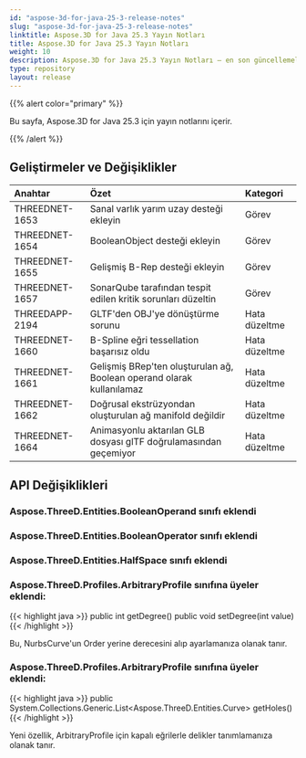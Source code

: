 ```yaml
---
id: "aspose-3d-for-java-25-3-release-notes"
slug: "aspose-3d-for-java-25-3-release-notes"
linktitle: Aspose.3D for Java 25.3 Yayın Notları
title: Aspose.3D for Java 25.3 Yayın Notları
weight: 10
description: Aspose.3D for Java 25.3 Yayın Notları – en son güncellemeler ve düzeltmeler.
type: repository
layout: release
---
```


{{% alert color="primary" %}}

Bu sayfa, Aspose.3D for Java 25.3 için yayın notlarını içerir.

{{% /alert %}}
## **Geliştirmeler ve Değişiklikler**
|**Anahtar**|**Özet**|**Kategori**|
| :- | :- | :- |
| THREEDNET-1653 | Sanal varlık yarım uzay desteği ekleyin | Görev |
| THREEDNET-1654 | BooleanObject desteği ekleyin | Görev |
| THREEDNET-1655 | Gelişmiş B-Rep desteği ekleyin | Görev |
| THREEDNET-1657 | SonarQube tarafından tespit edilen kritik sorunları düzeltin | Görev |
| THREEDAPP-2194 | GLTF'den OBJ'ye dönüştürme sorunu | Hata düzeltme |
| THREEDNET-1660 | B-Spline eğri tessellation başarısız oldu | Hata düzeltme |
| THREEDNET-1661 | Gelişmiş BRep'ten oluşturulan ağ, Boolean operand olarak kullanılamaz | Hata düzeltme |
| THREEDNET-1662 | Doğrusal ekstrüzyondan oluşturulan ağ manifold değildir | Hata düzeltme |
| THREEDNET-1664 | Animasyonlu aktarılan GLB dosyası glTF doğrulamasından geçemiyor | Hata düzeltme |

## API Değişiklikleri ##

### **Aspose.ThreeD.Entities.BooleanOperand** sınıfı eklendi
### **Aspose.ThreeD.Entities.BooleanOperator** sınıfı eklendi
### **Aspose.ThreeD.Entities.HalfSpace** sınıfı eklendi

### **Aspose.ThreeD.Profiles.ArbitraryProfile** sınıfına üyeler eklendi:

{{< highlight java >}}
        public int getDegree()
        public void setDegree(int value)
{{< /highlight >}}

Bu, NurbsCurve'un Order yerine derecesini alıp ayarlamanıza olanak tanır.


### **Aspose.ThreeD.Profiles.ArbitraryProfile** sınıfına üyeler eklendi:

{{< highlight java >}}
        public System.Collections.Generic.List<Aspose.ThreeD.Entities.Curve> getHoles()
{{< /highlight >}}

Yeni özellik, ArbitraryProfile için kapalı eğrilerle delikler tanımlamanıza olanak tanır.